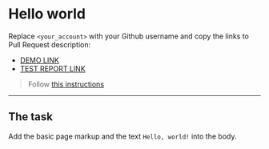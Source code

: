 # Hello world
Replace `<your_account>` with your Github username and copy the links to Pull Request description:
- [DEMO LINK](https://ErnestMk1.github.io/layout_hello-world/)
- [TEST REPORT LINK](https://ErnestMk1.github.io/layout_hello-world/report/html_report/)

> Follow [this instructions](https://github.com/mate-academy/layout_task-guideline#how-to-solve-the-layout-tasks-on-github)
___

## The task 
Add the basic page markup and the text `Hello, world!` into the body.
